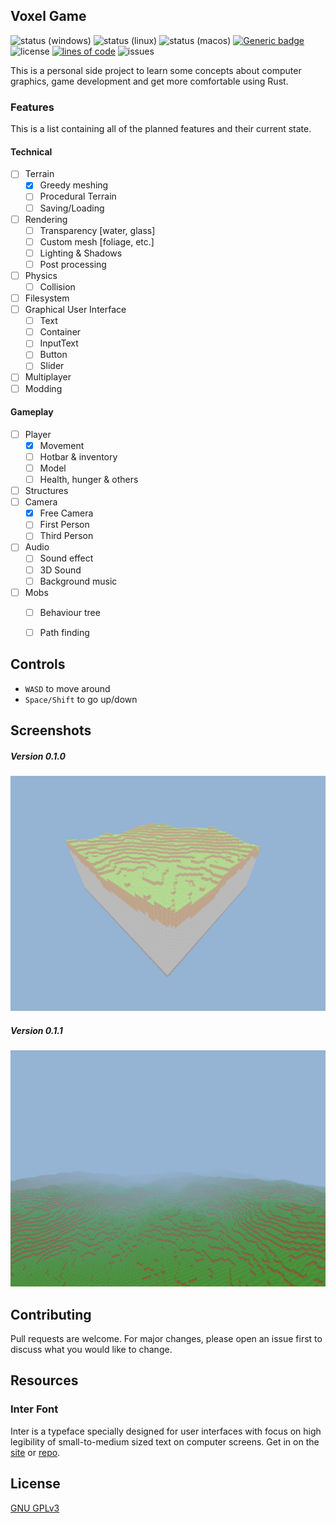 ## Voxel Game
![status (windows)](https://img.shields.io/github/workflow/status/derezzedex/voxel_game/windows?label=windows)
![status (linux)](https://img.shields.io/github/workflow/status/derezzedex/voxel_game/linux?label=linux)
![status (macos)](https://img.shields.io/github/workflow/status/derezzedex/voxel_game/macos?label=macOS)
[![Generic badge](https://img.shields.io/badge/contribution-welcome-green.svg)](https://shields.io/)  
![license](https://img.shields.io/github/license/derezzedex/voxel_game)
[![lines of code](https://tokei.rs/b1/github/derezzedex/voxel_game)](https://github.com/derezzedex/voxel_game)
![issues](https://img.shields.io/github/issues/derezzedex/voxel_game)

This is a personal side project to learn some concepts about computer graphics, game development and get more comfortable using Rust.

### Features
This is a list containing all of the planned features and their current state.

#### Technical
  - [ ] Terrain
       - [x] Greedy meshing
       - [ ] Procedural Terrain
       - [ ] Saving/Loading
  - [ ] Rendering
       - [ ] Transparency [water, glass]
       - [ ] Custom mesh [foliage, etc.]
       - [ ] Lighting & Shadows
       - [ ] Post processing
  - [ ] Physics
       - [ ] Collision
  - [ ] Filesystem
  - [ ] Graphical User Interface
       - [ ] Text
       - [ ] Container
       - [ ] InputText
       - [ ] Button
       - [ ] Slider
  - [ ] Multiplayer
  - [ ] Modding

#### Gameplay
  - [ ] Player
       - [x] Movement
       - [ ] Hotbar & inventory
       - [ ] Model
       - [ ] Health, hunger & others
  - [ ] Structures
  - [ ] Camera
      - [x] Free Camera
      - [ ] First Person
      - [ ] Third Person
  - [ ] Audio
       - [ ] Sound effect
       - [ ] 3D Sound
       - [ ] Background music
  - [ ] Mobs
      - [ ] Behaviour tree
      - [ ] Path finding


## Controls
  - `WASD`  to move around
  - `Space/Shift` to go up/down

## Screenshots
##### Version 0.1.0
  ![screenshot-01](preview/preview-01.png)
##### Version 0.1.1
  ![screenshot-02](preview/preview-02.png)    

## Contributing
Pull requests are welcome. For major changes, please open an issue first to discuss what you would like to change.

## Resources
### Inter Font
Inter is a typeface specially designed for user interfaces with focus on high legibility of small-to-medium sized text on computer screens.
Get in on the [site](https://rsms.me/inter/) or [repo](https://github.com/rsms/inter).

## License
[GNU GPLv3](https://www.gnu.org/licenses/gpl-3.0.en.html)
